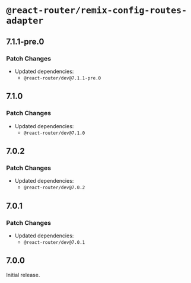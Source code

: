 # `@react-router/remix-config-routes-adapter`

## 7.1.1-pre.0

### Patch Changes

- Updated dependencies:
  - `@react-router/dev@7.1.1-pre.0`

## 7.1.0

### Patch Changes

- Updated dependencies:
  - `@react-router/dev@7.1.0`

## 7.0.2

### Patch Changes

- Updated dependencies:
  - `@react-router/dev@7.0.2`

## 7.0.1

### Patch Changes

- Updated dependencies:
  - `@react-router/dev@7.0.1`

## 7.0.0

Initial release.
